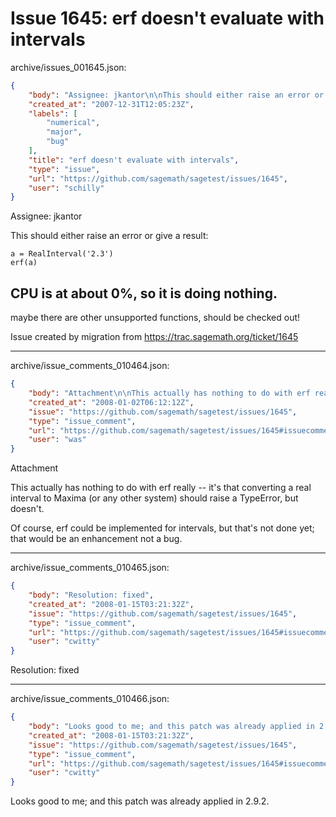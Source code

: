 # Issue 1645: erf doesn't evaluate with intervals

archive/issues_001645.json:
```json
{
    "body": "Assignee: jkantor\n\nThis should either raise an error or give a result:\n\n\n\n```\na = RealInterval('2.3')\nerf(a)\n```\n\n\n\nCPU is at about 0%, so it is doing nothing.\n----\nmaybe there are other unsupported functions, should be checked out!\n\nIssue created by migration from https://trac.sagemath.org/ticket/1645\n\n",
    "created_at": "2007-12-31T12:05:23Z",
    "labels": [
        "numerical",
        "major",
        "bug"
    ],
    "title": "erf doesn't evaluate with intervals",
    "type": "issue",
    "url": "https://github.com/sagemath/sagetest/issues/1645",
    "user": "schilly"
}
```
Assignee: jkantor

This should either raise an error or give a result:



```
a = RealInterval('2.3')
erf(a)
```



CPU is at about 0%, so it is doing nothing.
----
maybe there are other unsupported functions, should be checked out!

Issue created by migration from https://trac.sagemath.org/ticket/1645





---

archive/issue_comments_010464.json:
```json
{
    "body": "Attachment\n\nThis actually has nothing to do with erf really -- it's that converting a real interval to Maxima (or any other system) should raise a TypeError, but doesn't.   \n\nOf course, erf could be implemented for intervals, but that's not done yet; that would be an enhancement not a bug.",
    "created_at": "2008-01-02T06:12:12Z",
    "issue": "https://github.com/sagemath/sagetest/issues/1645",
    "type": "issue_comment",
    "url": "https://github.com/sagemath/sagetest/issues/1645#issuecomment-10464",
    "user": "was"
}
```

Attachment

This actually has nothing to do with erf really -- it's that converting a real interval to Maxima (or any other system) should raise a TypeError, but doesn't.   

Of course, erf could be implemented for intervals, but that's not done yet; that would be an enhancement not a bug.



---

archive/issue_comments_010465.json:
```json
{
    "body": "Resolution: fixed",
    "created_at": "2008-01-15T03:21:32Z",
    "issue": "https://github.com/sagemath/sagetest/issues/1645",
    "type": "issue_comment",
    "url": "https://github.com/sagemath/sagetest/issues/1645#issuecomment-10465",
    "user": "cwitty"
}
```

Resolution: fixed



---

archive/issue_comments_010466.json:
```json
{
    "body": "Looks good to me; and this patch was already applied in 2.9.2.",
    "created_at": "2008-01-15T03:21:32Z",
    "issue": "https://github.com/sagemath/sagetest/issues/1645",
    "type": "issue_comment",
    "url": "https://github.com/sagemath/sagetest/issues/1645#issuecomment-10466",
    "user": "cwitty"
}
```

Looks good to me; and this patch was already applied in 2.9.2.
